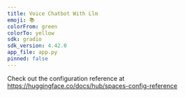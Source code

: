 ```yaml
---
title: Voice Chatbot With Llm
emoji: 📚
colorFrom: green
colorTo: yellow
sdk: gradio
sdk_version: 4.42.0
app_file: app.py
pinned: false
---
```


Check out the configuration reference at https://huggingface.co/docs/hub/spaces-config-reference
